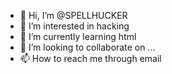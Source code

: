 - 👋 Hi, I’m @SPELLHUCKER
- 👀 I’m interested in hacking
- 🌱 I’m currently learning html
- 💞️ I’m looking to collaborate on ...
- 📫 How to reach me through email

<!---
SPELLHUCKER/SPELLHUCKER is a ✨ special ✨ repository because its `README.md` (this file) appears on your GitHub profile.
You can click the Preview link to take a look at your changes.
--->
